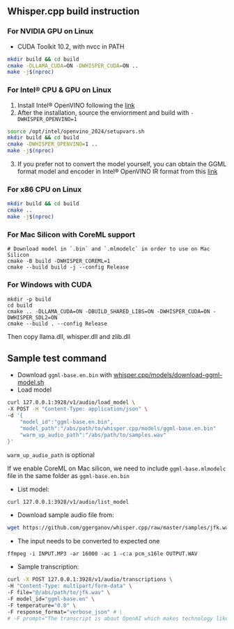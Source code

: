 ## Whisper.cpp build instruction

### For NVIDIA GPU on Linux

- CUDA Toolkit 10.2, with nvcc in PATH

```bash
mkdir build && cd build
cmake -DLLAMA_CUDA=ON -DWHISPER_CUDA=ON ..
make -j$(nproc)
```

### For Intel® CPU & GPU on Linux
1. Install Intel® OpenVINO following the [link](https://docs.openvino.ai/2024/get-started/install-openvino/install-openvino-archive-linux.html)
2. After the installation, source the enviornment and build with `-DWHISPER_OPENVINO=1`
```bash
source /opt/intel/openvino_2024/setupvars.sh
mkdir build && cd build
cmake -DWHISPER_OPENVINO=1 ..
make -j$(nproc)
```
3. If you prefer not to convert the model yourself, you can obtain the GGML format model and encoder in Intel® OpenVINO IR format from this [link](https://huggingface.co/Intel/whisper.cpp-openvino-models/tree/main)


### For x86 CPU on Linux

```bash
mkdir build && cd build
cmake ..
make -j$(nproc)
```

### For Mac Silicon with CoreML support

```
# Download model in `.bin` and `.mlmodelc` in order to use on Mac Silicon
cmake -B build -DWHISPER_COREML=1
cmake --build build -j --config Release
```

### For Windows with CUDA

```
mkdir -p build
cd build
cmake .. -DLLAMA_CUDA=ON -DBUILD_SHARED_LIBS=ON -DWHISPER_CUDA=ON -DWHISPER_SDL2=ON
cmake --build . --config Release
```

Then copy llama.dll, whisper.dll and zlib.dll

## Sample test command

- Download `ggml-base.en.bin` with [whisper.cpp/models/download-ggml-model.sh](whisper.cpp/models/download-ggml-model.sh)
- Load model

```bash
curl 127.0.0.1:3928/v1/audio/load_model \
-X POST -H "Content-Type: application/json" \
-d '{
    "model_id":"ggml-base.en.bin",
    "model_path":"/abs/path/to/whisper.cpp/models/ggml-base.en.bin"
    "warm_up_audio_path":"/abs/path/to/samples.wav"
}'
```

`warm_up_audio_path` is optional

If we enable CoreML on Mac silicon, we need to include `ggml-base.mlmodelc` file in the same folder as `ggml-base.en.bin`

- List model:

```bash
curl 127.0.0.1:3928/v1/audio/list_model
```

- Download sample audio file from:

```bash
wget https://github.com/ggerganov/whisper.cpp/raw/master/samples/jfk.wav
```

- The input needs to be converted to expected one

```
ffmpeg -i INPUT.MP3 -ar 16000 -ac 1 -c:a pcm_s16le OUTPUT.WAV
```

- Sample transcription:

```bash
curl -X POST 127.0.0.1:3928/v1/audio/transcriptions \
-H "Content-Type: multipart/form-data" \
-F file="@/abs/path/to/jfk.wav" \
-F model_id="ggml-base.en" \
-F temperature="0.0" \
-F response_format="verbose_json" # \
# -F prompt="The transcript is about OpenAI which makes technology like DALL·E, GPT-3, and ChatGPT with the hope of one day building an AGI system that benefits all of humanity. The president is trying to raly people to support the cause."
```
